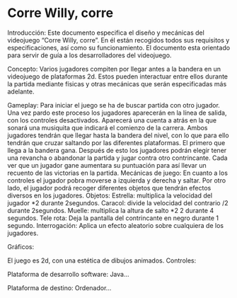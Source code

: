# Corre Willy, corre
Introducción:
Este documento especifica el diseño y mecánicas del videojuego “Corre Willy, corre”. En él están recogidos todos sus requisitos y especificaciones, así como su funcionamiento. El documento esta orientado para servir de guía a los desarrolladores del videojuego.

Concepto:
Varios jugadores compiten por llegar antes a la bandera en un videojuego de plataformas 2d. Estos pueden interactuar entre ellos durante la partida mediante físicas y otras mecánicas que serán especificadas más adelante.

Gameplay:
Para iniciar el juego se ha de buscar partida con otro jugador. Una vez pardo este proceso los jugadores aparecerán en la línea de salida, con los controles desactivados. Aparecerá una cuenta a atrás en la que sonará una musiquita que indicará el comienzo de la carrera. Ambos jugadores tendrán que llegar hasta la bandera del nivel, con lo que para ello tendrán que cruzar saltando por las diferentes plataformas. El primero que llega a la bandera gana. Después de esto los jugadores podrán elegir tener una revancha o abandonar la partida y jugar contra otro contrincante. Cada ver que un jugador gane aumentara su puntuación para así llevar un recuento de las victorias en la partida.
Mecánicas de juego:
En cuanto a los controles el jugador pobra moverse a izquierda y derecha y saltar. Por otro lado, el jugador podrá recoger diferentes objetos que tendrán efectos diversos en los jugadores.
Objetos:
Estrella: multiplica la velocidad del jugador *2 durante 2segundos.
Caracol: divide la velocidad del contrario /2 durante 2segundos.
Muelle: multiplica la altura de salto *2 2 durante 4 segundos.
Tele rota: Deja la pantalla del contrincante en negro durante 1 segundo.
Interrogación: Aplica un efecto aleatorio sobre cualquiera de los jugadores.

Gráficos:

El juego es 2d, con una estética de dibujos animados.
Controles:

Plataforma de desarrollo software:
Java…

Plataforma de destino:
Ordenador…
